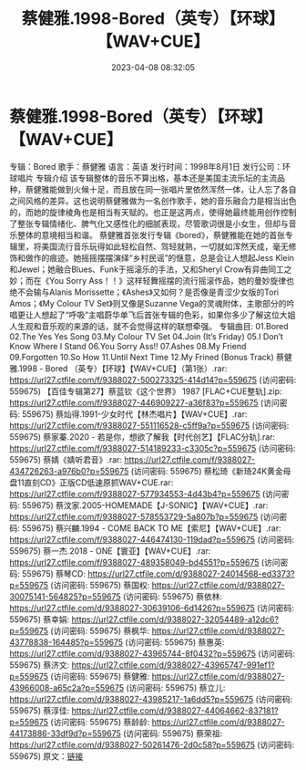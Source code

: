 ﻿---
title: 蔡健雅.1998-Bored（英专）【环球】【WAV+CUE】
date: 2023-04-08 08:32:05
categories: WAV车载音乐、镜像
tags: 华语中文
---
# 蔡健雅.1998-Bored（英专）【环球】【WAV+CUE】

专辑：Bored
歌手：蔡健雅
语言：英语
发行时间：1998年8月1日
发行公司：环球唱片
专辑介绍
该专辑整体的音乐不算出格，基本还是美国主流乐坛的主流品种，蔡健雅能做到火候十足，而且放在同一张唱片里依然浑然一体，让人忘了各自之间风格的差异。这也说明蔡健雅做为一名创作歌手，她的音乐融合力是相当出色的，而她的旋律棱角也是相当有天赋的。也正是这两点，使得她最终能用创作控制了整张专辑情绪化、脾气化又感性化的细腻表现，尽管歌词很是小女生，但却与音乐整体的意境相当和谐。
蔡健雅首张发行专辑《bored》，蔡健雅能在她的首张专辑里，将美国流行音乐玩得如此轻松自然、驾轻就熟，一切就如浑然天成，毫无修饰和做作的痕迹。她摇摇摆摆演绎“乡村民谣”的惬意，总是会让人想起Jess
Klein和Jewel；她融合Blues、Funk于摇滚乐的手法，又和Sheryl Crow有异曲同工之妙；而在《You Sorry
Ass！！》这样轻舞摇摆的流行摇滚作品，她的曼妙旋律也绝不会输与Alanis
Morissette；《Ashes》又如何？是否像是青涩少女版的Tori Amos；《My Colour TV
Set》则又像是Suzanne
Vega的灵魂附体，主歌部分的吟唱更让人想起了“呼吸”主唱蔚华单飞后首张专辑的色彩，如果你多少了解这位大姐人生观和音乐观的来源的话，就不会觉得这样的联想牵强。
专辑曲目:
01.Bored
02.The Yes Yes Song
03.My Colour TV Set
04.Join (It’s Friday)
05.I Don’t Know Where I Stand
06.You Sorry Ass!!
07.Ashes
08.My Friend
09.Forgotten
10.So How
11.Until Next Time
12.My Frined (Bonus Track)
蔡健雅.1998 - Bored （英专）【环球】【WAV+CUE】（第1张）.rar: https://url27.ctfile.com/f/9388027-500273325-414d14?p=559675
(访问密码: 559675)
【百佳专辑第27】蔡蓝钦《这个世界》 1987 [FLAC+CUE整轨].zip: https://url27.ctfile.com/f/9388027-446909227-a36f83?p=559675
(访问密码: 559675)
蔡灿得.1991-少女时代【林杰唱片】【WAV+CUE】.rar: https://url27.ctfile.com/f/9388027-551116528-c5ff9a?p=559675
(访问密码: 559675)
蔡家蓁.2020 - 若是你，想欲了解我【时代创艺】【FLAC分轨].rar: https://url27.ctfile.com/f/9388027-514189233-c3305c?p=559675
(访问密码: 559675)
蔡婧《婧听君音》.rar: https://url27.ctfile.com/f/9388027-434726263-a976b0?p=559675
(访问密码: 559675)
蔡松琦《新琦24K黄金母盘11直刻CD》正版CD低速原抓WAV+CUE.rar: https://url27.ctfile.com/f/9388027-577934553-4d43b4?p=559675
(访问密码: 559675)
蔡汶家.2005-HOMEMADE【J-SONIC】【WAV+CUE】.rar: https://url27.ctfile.com/f/9388027-578553729-5a807b?p=559675
(访问密码: 559675)
蔡兴麟.1994 - COME BACK TO ME【索尼】【WAV+CUE】.rar: https://url27.ctfile.com/f/9388027-446474130-119dad?p=559675
(访问密码: 559675)
蔡一杰.2018 - ONE【寰亚】【WAV+CUE】.rar: https://url27.ctfile.com/f/9388027-489358049-bd4551?p=559675
(访问密码: 559675)
蔡琴CD: https://url27.ctfile.com/d/9388027-24014568-ed3373?p=559675
(访问密码: 559675)
蔡国权: https://url27.ctfile.com/d/9388027-30075141-564825?p=559675
(访问密码: 559675)
蔡依林: https://url27.ctfile.com/d/9388027-30639106-6d1426?p=559675
(访问密码: 559675)
蔡幸娟: https://url27.ctfile.com/d/9388027-32054489-a12dc6?p=559675
(访问密码: 559675)
蔡枫华: https://url27.ctfile.com/d/9388027-43778838-164485?p=559675
(访问密码: 559675)
蔡惠英: https://url27.ctfile.com/d/9388027-43965744-8f0432?p=559675
(访问密码: 559675)
蔡济文: https://url27.ctfile.com/d/9388027-43965747-991ef1?p=559675
(访问密码: 559675)
蔡健雅: https://url27.ctfile.com/d/9388027-43966008-a65c2a?p=559675
(访问密码: 559675)
蔡立儿: https://url27.ctfile.com/d/9388027-43985217-1a6dd5?p=559675
(访问密码: 559675)
蔡淳佳: https://url27.ctfile.com/d/9388027-44064662-837181?p=559675
(访问密码: 559675)
蔡龄龄: https://url27.ctfile.com/d/9388027-44173886-33df9d?p=559675
(访问密码: 559675)
蔡荣祖: https://url27.ctfile.com/d/9388027-50261476-2d0c58?p=559675
(访问密码: 559675)
原文：[链接](https://blog.sina.com.cn/s/blog_1647c7e76010311cf.html)